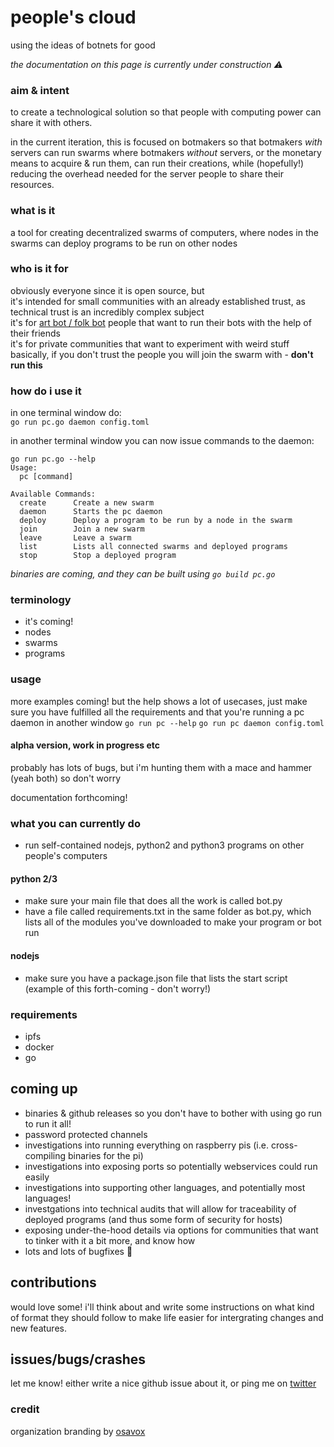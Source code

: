 # people's cloud
using the ideas of botnets for good  

_the documentation on this page is currently under construction :warning:_ 
### aim & intent
to create a technological solution so that people with computing power can share it with others.  

in the current iteration, this is focused on botmakers so that botmakers *with* servers can run swarms where botmakers *without* servers, or the monetary means to acquire & run them, can run their creations, while (hopefully!) reducing the overhead needed for the server people to share their resources.

### what is it
a tool for creating decentralized swarms of computers, where nodes in the swarms can deploy programs to be run on other nodes 

### who is it for
obviously everyone since it is open source, but  
it's intended for small communities with an already established trust, as technical trust is an incredibly complex subject  
it's for [art bot / folk bot](https://youtu.be/87yiUjGnXdI) people that want to run their bots with the help of their friends  
it's for private communities that want to experiment with weird stuff    
basically, if you don't trust the people you will join the swarm with - **don't run this**

### how do i use it
in one terminal window do:  
`go run pc.go daemon config.toml`

in another terminal window you can now issue commands to the daemon:
```
go run pc.go --help
Usage:
  pc [command]

Available Commands:
  create      Create a new swarm
  daemon      Starts the pc daemon
  deploy      Deploy a program to be run by a node in the swarm
  join        Join a new swarm
  leave       Leave a swarm
  list        Lists all connected swarms and deployed programs
  stop        Stop a deployed program
```
_binaries are coming, and they can be built using `go build pc.go`_

### terminology
* it's coming!
* nodes
* swarms
* programs

### usage
more examples coming! but the help shows a lot of usecases, just make sure you have fulfilled all the requirements and that you're running a pc daemon in another window
`go run pc --help`
`go run pc daemon config.toml`

#### alpha version, work in progress etc
probably has lots of bugs, but i'm hunting them with a mace and hammer (yeah both) so don't worry

documentation forthcoming!

### what you can currently do
* run self-contained nodejs, python2 and python3 programs on other people's computers

#### python 2/3
* make sure your main file that does all the work is called bot.py
* have a file called requirements.txt in the same folder as bot.py, which lists all of the modules you've downloaded to make your program or bot run

#### nodejs
* make sure you have a package.json file that lists the start script (example of this forth-coming - don't worry!)

### requirements
* ipfs
* docker
* go

## coming up
* binaries & github releases so you don't have to bother with using go run to run it all!
* password protected channels
* investigations into running everything on raspberry pis (i.e. cross-compiling binaries for the pi)
* investigations into exposing ports so potentially webservices could run easily
* investigations into supporting other languages, and potentially most languages!
* investgations into technical audits that will allow for traceability of deployed programs (and thus some form of security for hosts)
* exposing under-the-hood details via options for communities that want to tinker with it a bit more, and know how
* lots and lots of bugfixes :bug:


## contributions
would love some! i'll think about and write some instructions on what kind of format they should follow to make life easier for intergrating changes and new features.

## issues/bugs/crashes
let me know! either write a nice github issue about it, or ping me on [twitter](https://twitter.com/cblgh)

### credit
organization branding by [osavox](https://twitter.com/osavox)
